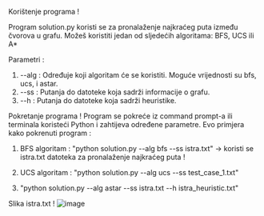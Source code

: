 Korištenje programa !

Program solution.py koristi se za pronalaženje najkraćeg puta između čvorova u grafu. Možeš koristiti jedan od sljedećih algoritama: BFS, UCS ili A*


Parametri :
  1. --alg <algoritam>: Određuje koji algoritam će se koristiti. Moguće vrijednosti su bfs, ucs, i astar.
  2. --ss <datoteka>: Putanja do datoteke koja sadrži informacije o grafu.
  3. --h <heuristika>: Putanja do datoteke koja sadrži heuristike.

Pokretanje programa !
Program se pokreće iz command prompt-a ili terminala koristeći Python i zahtijeva određene parametre. Evo primjera kako pokrenuti program :

1. BFS algoritam :
   "python solution.py --alg bfs --ss istra.txt" -> koristi se istra.txt datoteka za pronalaženje najkraćeg puta !

2. UCS algoritam :
   "python solution.py --alg ucs --ss test_case_1.txt"
   
3. "python solution.py --alg astar --ss istra.txt --h istra_heuristic.txt"

Slika istra.txt !
![image](https://github.com/user-attachments/assets/65203c5f-24a2-4d4d-8428-8a278e5eb5bd)


